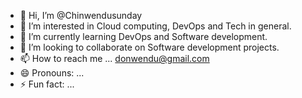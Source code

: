 - 👋 Hi, I’m @Chinwendusunday
- 👀 I’m interested in Cloud computing, DevOps and Tech in general.
- 🌱 I’m currently learning DevOps and Software development.
- 💞️ I’m looking to collaborate on Software development projects.
- 📫 How to reach me ... donwendu@gmail.com
- 😄 Pronouns: ...
- ⚡ Fun fact: ...

<!---
chinwendusunday/chinwendusunday is a ✨ special ✨ repository because its `README.md` (this file) appears on your GitHub profile.
You can click the Preview link to take a look at your changes.
--->
